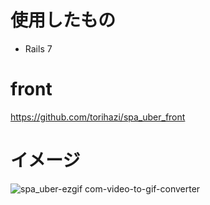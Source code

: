 # 使用したもの
- Rails 7

# front
https://github.com/torihazi/spa_uber_front


# イメージ
![spa_uber-ezgif com-video-to-gif-converter](https://github.com/torihazi/spa_uber_back/assets/71245205/0d06b5f7-ab44-4221-9f5b-0032e3af1e57)

